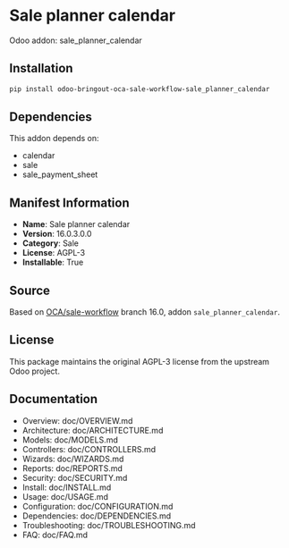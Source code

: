 # Sale planner calendar

Odoo addon: sale_planner_calendar

## Installation

```bash
pip install odoo-bringout-oca-sale-workflow-sale_planner_calendar
```

## Dependencies

This addon depends on:
- calendar
- sale
- sale_payment_sheet

## Manifest Information

- **Name**: Sale planner calendar
- **Version**: 16.0.3.0.0
- **Category**: Sale
- **License**: AGPL-3
- **Installable**: True

## Source

Based on [OCA/sale-workflow](https://github.com/OCA/sale-workflow) branch 16.0, addon `sale_planner_calendar`.

## License

This package maintains the original AGPL-3 license from the upstream Odoo project.

## Documentation

- Overview: doc/OVERVIEW.md
- Architecture: doc/ARCHITECTURE.md
- Models: doc/MODELS.md
- Controllers: doc/CONTROLLERS.md
- Wizards: doc/WIZARDS.md
- Reports: doc/REPORTS.md
- Security: doc/SECURITY.md
- Install: doc/INSTALL.md
- Usage: doc/USAGE.md
- Configuration: doc/CONFIGURATION.md
- Dependencies: doc/DEPENDENCIES.md
- Troubleshooting: doc/TROUBLESHOOTING.md
- FAQ: doc/FAQ.md

